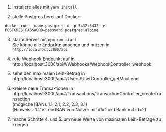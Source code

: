 

1. instaliere alles mit `yarn install`

2. stelle Postgres bereit auf Docker:
```
docker run --name postgres -d -p 5432:5432 -e POSTGRES_PASSWORD=password postgres:alpine
```

3. starte Server mit `npm run start`
<br> Sie könne alle Endpukte ansehen und nutzen in `http://localhost:3000/api`

4. rufe Webhook Endpunkt auf in http://localhost:3000/api#/Webhooks/WebhookController_webhook

5. sehe den maximalen Leih-Betrag in http://localhost:3000/api#/Users/UserController_getMaxLend

6. kreiere neue Transaktionen in http://localhost:3000/api#/Transactions/TransactionController_createTransaction
<br/>(mögliche IBANs 1.1, 2.1, 2.2, 2.3, 3.1)
<br/>(Hinweiss: 1.2 ist ein IBAN von Nutzer mit id=1 und Bank mit id=2)

7. mache Schritte 4. und 5. um neue Werte von maximalen Leih-Beträge zu kriegen